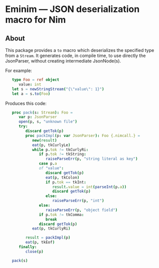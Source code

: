 # Eminim — JSON deserialization macro for Nim

## About

This package provides a ``to`` macro which deserializes the specified type from a ``Stream``. It
generates code, in compile time, to use directly the JsonParser, without creating intermediate JsonNode(s).

For example:

```nim
   type Foo = ref object
      value: int
   let s = newStringStream("{\"value\": 1}")
   let a = s.to(Foo)
```

Produces this code:

```nim
   proc pack(s: Stream): Foo =
      var p: JsonParser
      open(p, s, "unknown file")
      try:
         discard getTok(p)
         proc packImpl(p: var JsonParser): Foo {.nimcall.} =
            new(result)
            eat(p, tkCurlyLe)
            while p.tok != tkCurlyRi:
               if p.tok != tkString:
                  raiseParseErr(p, "string literal as key")
               case p.a
               of "value":
                  discard getTok(p)
                  eat(p, tkColon)
                  if p.tok == tkInt:
                     result.value = int(parseInt(p.a))
                     discard getTok(p)
                  else:
                     raiseParseErr(p, "int")
               else:
                  raiseParseErr(p, "object field")
               if p.tok != tkComma:
                  break
               discard getTok(p)
            eat(p, tkCurlyRi)

         result = packImpl(p)
         eat(p, tkEof)
      finally:
         close(p)

   pack(s)
```
